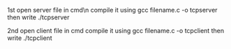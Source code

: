 1st open server file in cmd\n
compile it using gcc filename.c -o tcpserver
then write ./tcpserver

2nd open client file in cmd
compile it using gcc filename.c -o tcpclient
then write ./tcpclient
